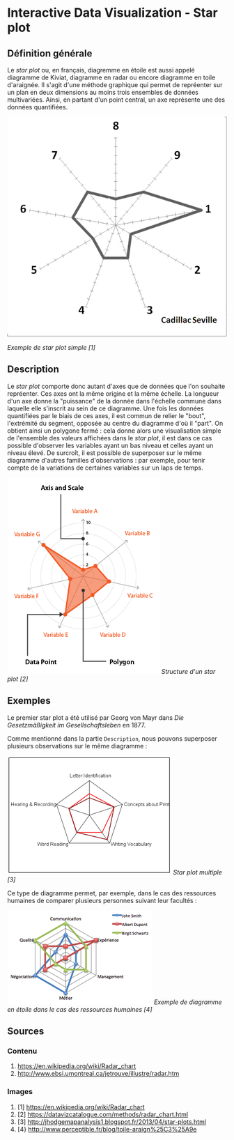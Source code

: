# Interactive Data Visualization - Star plot

## Définition générale

Le *star plot* ou, en français, diagremme en étoile est aussi appelé diagramme de Kiviat, diagramme en radar ou encore diagramme en toile d'araignée. Il s'agit d'une méthode graphique qui permet de repréenter sur un plan en deux dimensions au moins trois ensembles de données multivariées. Ainsi, en partant d'un point central, un axe représente une des données quantifiées.

![](img/Star_plot_Detail.png)

*Exemple de star plot simple [1]*

## Description

Le *star plot* comporte donc autant d'axes que de données que l'on souhaite repréenter. Ces axes ont la même origine et la même échelle. La longueur d'un axe donne la "puissance" de la donnée dans l'échelle commune dans laquelle elle s'inscrit au sein de ce diagramme. Une fois les données quantifiées par le biais de ces axes, il est commun de relier le "bout", l'extrémité du segment, opposée au centre du diagramme d'où il "part". On obtient ainsi un polygone fermé : cela donne alors une visualisation simple de l'ensemble des valeurs affichées dans le *star plot*, il est dans ce cas possible d'observer les variables ayant un bas niveau et celles ayant un niveau élevé.
De surcroît, il est possible de superposer sur le même diagramme d'autres familles d'observations : par exemple, pour tenir compte de la variations de certaines variables sur un laps de temps.

![](img/radar_chart.png)
*Structure d'un star plot [2]*

## Exemples

Le premier star plot a été utilisé par Georg von Mayr dans *Die Gesetzmäßigkeit im Gesellschaftsleben* en 1877.

Comme mentionné dans la partie `Description`, nous pouvons superposer plusieurs observations sur le même diagramme :

![](img/obs-star-4.png)
*Star plot multiple [3]*

Ce type de diagramme permet, par exemple, dans le cas des ressources humaines de comparer plusieurs personnes suivant leur facultés :

![](img/spider3.png)
*Exemple de diagramme en étoile dans le cas des ressources humaines [4]*

## Sources

### Contenu

1. https://en.wikipedia.org/wiki/Radar_chart
1. http://www.ebsi.umontreal.ca/jetrouve/illustre/radar.htm

### Images

1. [1] https://en.wikipedia.org/wiki/Radar_chart
1. [2] https://datavizcatalogue.com/methods/radar_chart.html
1. [3] http://jhodgemapanalysis1.blogspot.fr/2013/04/star-plots.html
1. [4} http://www.perceptible.fr/blog/toile-araign%25C3%25A9e
